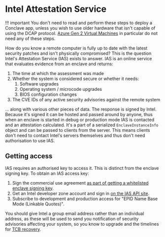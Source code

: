 # Intel Attestation Service

!!! important
    You don't need to read and perform these steps to deploy a Conclave app, unless you wish to use older
    hardware that isn't capable of using the DCAP protocol. [Azure Gen 2 Virtual Machines](azure.md) in particular do not
    need any of these steps.

How do you know a remote computer is fully up to date with the latest security patches and isn't physically compromised?
This is the question Intel's Attestation Service (IAS) exists to answer. IAS is an online service that evaluates
evidence from an enclave and returns:

1. The time at which the assessment was made
2. Whether the system is considered secure or whether it needs:
   1. Software upgrades
   2. Operating system / microcode upgrades
   3. BIOS configuration changes
3. The CVE IDs of any active security advisories against the remote system

... along with various other pieces of data. The response is signed by Intel. Because it's signed it can be hosted and
passed around by anyone, thus when an enclave is started in debug or production mode IAS is contacted and an attestation
calculated. It's a part of a serialized `EnclaveInstanceInfo` object and can be passed to clients from the server. This
means clients don't need to contact Intel's servers themselves and thus don't need authorisation to use IAS.

## Getting access

IAS requires an authorised key to access it. This is distinct from the enclave signing key. To obtain an IAS access
key: 

1. Sign the commercial use agreement [as part of getting a whitelisted enclave signing key](signing.md).
2. Get an Intel developer zone account and sign in [on the IAS API site](https://api.portal.trustedservices.intel.com/EPID-attestation).
3. Subscribe to development and production access for "EPID Name Base Mode (Linkable Quotes)".

You should give Intel a group email address rather than an individual address, as these will be used to send you
notification of security advisories affecting your system, so you know to upgrade and the timelines for 
[TCB recovery](renewability.md).
